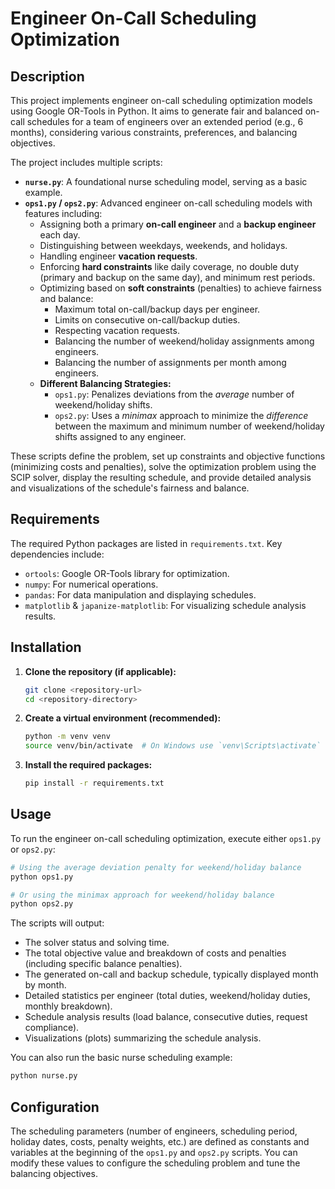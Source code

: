 # Engineer On-Call Scheduling Optimization

## Description

This project implements engineer on-call scheduling optimization models using Google OR-Tools in Python. It aims to generate fair and balanced on-call schedules for a team of engineers over an extended period (e.g., 6 months), considering various constraints, preferences, and balancing objectives.

The project includes multiple scripts:

- **`nurse.py`**: A foundational nurse scheduling model, serving as a basic example.
- **`ops1.py` / `ops2.py`**: Advanced engineer on-call scheduling models with features including:
  - Assigning both a primary **on-call engineer** and a **backup engineer** each day.
  - Distinguishing between weekdays, weekends, and holidays.
  - Handling engineer **vacation requests**.
  - Enforcing **hard constraints** like daily coverage, no double duty (primary and backup on the same day), and minimum rest periods.
  - Optimizing based on **soft constraints** (penalties) to achieve fairness and balance:
    - Maximum total on-call/backup days per engineer.
    - Limits on consecutive on-call/backup duties.
    - Respecting vacation requests.
    - Balancing the number of weekend/holiday assignments among engineers.
    - Balancing the number of assignments per month among engineers.
  - **Different Balancing Strategies:**
    - `ops1.py`: Penalizes deviations from the *average* number of weekend/holiday shifts.
    - `ops2.py`: Uses a *minimax* approach to minimize the *difference* between the maximum and minimum number of weekend/holiday shifts assigned to any engineer.

These scripts define the problem, set up constraints and objective functions (minimizing costs and penalties), solve the optimization problem using the SCIP solver, display the resulting schedule, and provide detailed analysis and visualizations of the schedule's fairness and balance.

## Requirements

The required Python packages are listed in `requirements.txt`. Key dependencies include:

- `ortools`: Google OR-Tools library for optimization.
- `numpy`: For numerical operations.
- `pandas`: For data manipulation and displaying schedules.
- `matplotlib` & `japanize-matplotlib`: For visualizing schedule analysis results.

## Installation

1. **Clone the repository (if applicable):**

    ```bash
    git clone <repository-url>
    cd <repository-directory>
    ```

2. **Create a virtual environment (recommended):**

    ```bash
    python -m venv venv
    source venv/bin/activate  # On Windows use `venv\Scripts\activate`
    ```

3. **Install the required packages:**

    ```bash
    pip install -r requirements.txt
    ```

## Usage

To run the engineer on-call scheduling optimization, execute either `ops1.py` or `ops2.py`:

```bash
# Using the average deviation penalty for weekend/holiday balance
python ops1.py

# Or using the minimax approach for weekend/holiday balance
python ops2.py
```

The scripts will output:

- The solver status and solving time.
- The total objective value and breakdown of costs and penalties (including specific balance penalties).
- The generated on-call and backup schedule, typically displayed month by month.
- Detailed statistics per engineer (total duties, weekend/holiday duties, monthly breakdown).
- Schedule analysis results (load balance, consecutive duties, request compliance).
- Visualizations (plots) summarizing the schedule analysis.

You can also run the basic nurse scheduling example:

```bash
python nurse.py
```

## Configuration

The scheduling parameters (number of engineers, scheduling period, holiday dates, costs, penalty weights, etc.) are defined as constants and variables at the beginning of the `ops1.py` and `ops2.py` scripts. You can modify these values to configure the scheduling problem and tune the balancing objectives.
